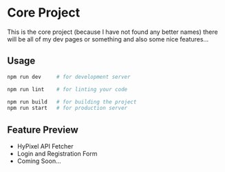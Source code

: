 # Core Project

This is the core project (because I have not found any better names) there will be all of my dev pages or something and also some nice features...

## Usage

```bash
npm run dev     # for development server

npm run lint    # for linting your code

npm run build   # for building the project
npm run start   # for production server
```

## Feature Preview

- HyPixel API Fetcher
- Login and Registration Form
- Coming Soon...
